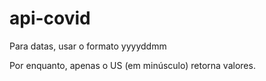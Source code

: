 # api-covid

Para datas, usar o formato yyyyddmm

Por enquanto, apenas o US (em minúsculo) retorna valores.

